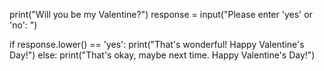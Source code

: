 print("Will you be my Valentine?")
response = input("Please enter 'yes' or 'no': ")

if response.lower() == 'yes':
    print("That's wonderful! Happy Valentine's Day!")
else:
    print("That's okay, maybe next time. Happy Valentine's Day!")


